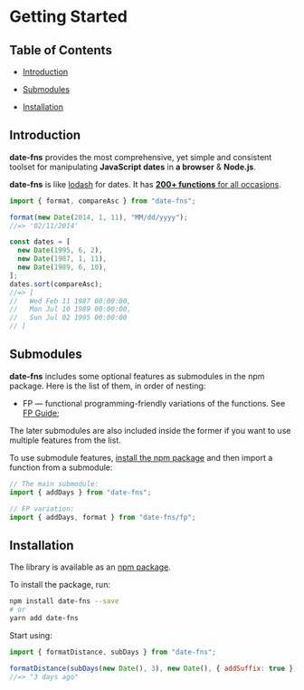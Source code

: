 # Getting Started

## Table of Contents

- [Introduction](#introduction)

- [Submodules](#submodules)

- [Installation](#installation)

## Introduction

**date-fns** provides the most comprehensive, yet simple and consistent toolset
for manipulating **JavaScript dates** in **a browser** & **Node.js**.

**date-fns** is like [lodash](https://lodash.com) for dates. It has
[**200+ functions** for all occasions](https://date-fns.org/docs/).

```js
import { format, compareAsc } from "date-fns";

format(new Date(2014, 1, 11), "MM/dd/yyyy");
//=> '02/11/2014'

const dates = [
  new Date(1995, 6, 2),
  new Date(1987, 1, 11),
  new Date(1989, 6, 10),
];
dates.sort(compareAsc);
//=> [
//   Wed Feb 11 1987 00:00:00,
//   Mon Jul 10 1989 00:00:00,
//   Sun Jul 02 1995 00:00:00
// ]
```

## Submodules

**date-fns** includes some optional features as submodules in the npm package.
Here is the list of them, in order of nesting:

- FP — functional programming-friendly variations of the functions. See [FP Guide](https://date-fns.org/docs/FP-Guide);

The later submodules are also included inside the former if you want to use multiple features from the list.

To use submodule features, [install the npm package](#npm) and then import a function from a submodule:

```js
// The main submodule:
import { addDays } from "date-fns";

// FP variation:
import { addDays, format } from "date-fns/fp";
```

## Installation

The library is available as an [npm package](https://www.npmjs.com/package/date-fns).

To install the package, run:

```bash
npm install date-fns --save
# or
yarn add date-fns
```

Start using:

```js
import { formatDistance, subDays } from "date-fns";

formatDistance(subDays(new Date(), 3), new Date(), { addSuffix: true });
//=> "3 days ago"
```
